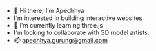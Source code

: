 - 👋 Hi there, I’m Apechhya
- I’m interested in building interactive websites
- 🌱 I’m currently learning three.js 
- I’m looking to collaborate with 3D model artists.
- 📫 apechhya.gurung@gmail.com

<!---
AG-93/AG-93 is a ✨ special ✨ repository because its `README.md` (this file) appears on your GitHub profile.
You can click the Preview link to take a look at your changes.
--->
